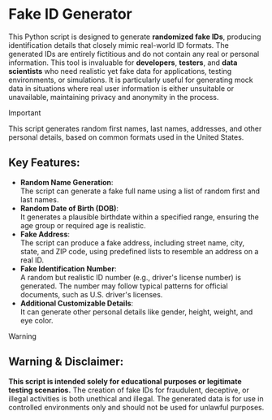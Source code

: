 # Fake ID Generator
This Python script is designed to generate **randomized fake IDs**, producing identification details that closely mimic real-world ID formats. 
The generated IDs are entirely fictitious and do not contain any real or personal information.
This tool is invaluable for **developers**, **testers**, and **data scientists** who need realistic yet fake data for applications, testing environments, or simulations. It is particularly useful for generating mock data in situations where real user information is either unsuitable or unavailable, maintaining privacy and anonymity in the process.

>[!IMPORTANT]
> This script generates random first names, last names, addresses, and other personal details, based on common formats used in the United States.

## Key Features:
- **Random Name Generation**:  
  The script can generate a fake full name using a list of random first and last names.
- **Random Date of Birth (DOB)**:  
  It generates a plausible birthdate within a specified range, ensuring the age group or required age is realistic.
- **Fake Address**:  
  The script can produce a fake address, including street name, city, state, and ZIP code, using predefined lists to resemble an address on a real ID.
- **Fake Identification Number**:  
  A random but realistic ID number (e.g., driver's license number) is generated. The number may follow typical patterns for official documents, such as U.S. driver's licenses.
- **Additional Customizable Details**:  
  It can generate other personal details like gender, height, weight, and eye color.

>[!WARNING]
>## Warning & Disclaimer:
>**This script is intended solely for educational purposes or legitimate testing scenarios.** The creation of fake IDs for fraudulent, deceptive, or illegal activities is both unethical and illegal. The generated data is for use in controlled environments only and should not be used for unlawful purposes.
